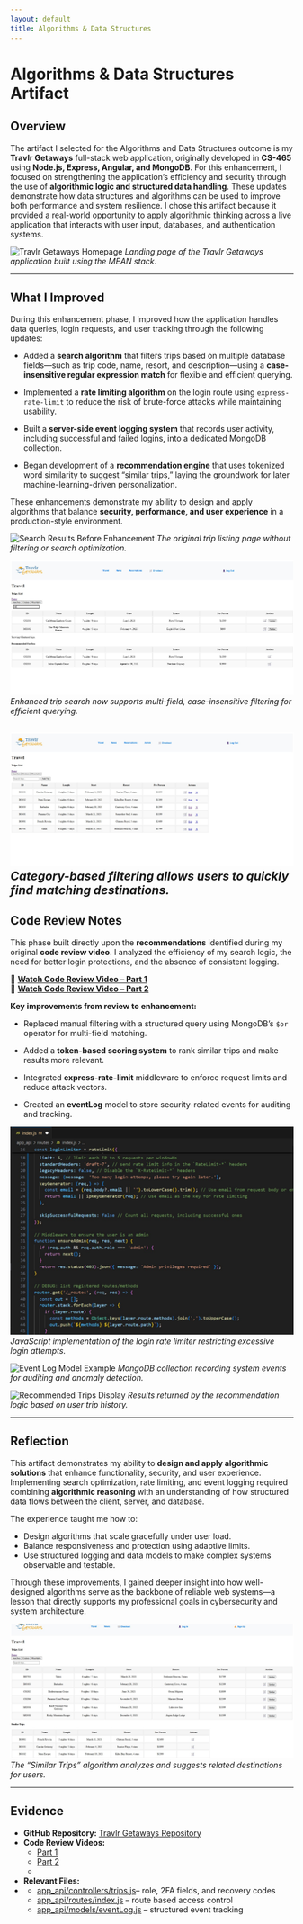 ```yaml
---
layout: default
title: Algorithms & Data Structures
---
```


<link rel="stylesheet" href="../../assets/css/custom.css">

# Algorithms & Data Structures Artifact

## Overview

The artifact I selected for the Algorithms and Data Structures outcome is my **Travlr Getaways** full-stack web application, originally developed in **CS-465** using **Node.js, Express, Angular, and MongoDB**. For this enhancement, I focused on strengthening the application’s efficiency and security through the use of **algorithmic logic and structured data handling**. These updates demonstrate how data structures and algorithms can be used to improve both performance and system resilience. I chose this artifact because it provided a real-world opportunity to apply algorithmic thinking across a live application that interacts with user input, databases, and authentication systems.

![Travlr Getaways Homepage](images/TravlrHomePage.jpg)
*Landing page of the Travlr Getaways application built using the MEAN stack.*

---

## What I Improved

During this enhancement phase, I improved how the application handles data queries, login requests, and user tracking through the following updates:

- Added a **search algorithm** that filters trips based on multiple database fields—such as trip code, name, resort, and description—using a **case-insensitive regular expression match** for flexible and efficient querying.
  
- Implemented a **rate limiting algorithm** on the login route using `express-rate-limit` to reduce the risk of brute-force attacks while maintaining usability.
   
- Built a **server-side event logging system** that records user activity, including successful and failed logins, into a dedicated MongoDB collection.
  
- Began development of a **recommendation engine** that uses tokenized word similarity to suggest “similar trips,” laying the groundwork for later machine-learning-driven personalization.  

These enhancements demonstrate my ability to design and apply algorithms that balance **security, performance, and user experience** in a production-style environment.

![Search Results Before Enhancement](images/TravelListingBefore.jpg)
*The original trip listing page without filtering or search optimization.*

![Search Results After Enhancement](images/Search_Trip_After.jpg)
*Enhanced trip search now supports multi-field, case-insensitive filtering
for efficient querying.*

![Trip Filtering by Category - Beaches](images/TravelListingBeaches.jpg)
*Category-based filtering allows users to quickly find matching destinations.*
---

## Code Review Notes

This phase built directly upon the **recommendations** identified during my original **code review video**. I analyzed the efficiency of my search logic, the need for better login protections, and the absence of consistent logging.

🎥 [**Watch Code Review Video – Part 1**](https://youtu.be/yE4y5FZN2ck)  
🎥 [**Watch Code Review Video – Part 2**](https://youtu.be/-rbaklZHxl4)

**Key improvements from review to enhancement:**

- Replaced manual filtering with a structured query using MongoDB’s `$or` operator for multi-field matching.
  
- Added a **token-based scoring system** to rank similar trips and make results more relevant.
  
- Integrated **express-rate-limit** middleware to enforce request limits and reduce attack vectors.
  
- Created an **eventLog** model to store security-related events for auditing and tracking.

![Rate Limiting Algorithm Implementation](images/RateLimitingCode.jpg)
*JavaScript implementation of the login rate limiter restricting excessive login attempts.*

![Event Log Model Example](images/EventLogs.jpg)
*MongoDB collection recording system events for auditing and anomaly detection.*

![Recommended Trips Display](images/Recommendations.jpg)
*Results returned by the recommendation logic based on user trip history.*

---

## Reflection

This artifact demonstrates my ability to **design and apply algorithmic solutions** that enhance functionality, security, and user experience. Implementing search optimization, rate limiting, and event logging required combining **algorithmic reasoning** with an understanding of how structured data flows between the client, server, and database.

The experience taught me how to:
- Design algorithms that scale gracefully under user load.  
- Balance responsiveness and protection using adaptive limits.  
- Use structured logging and data models to make complex systems observable and testable.  

Through these improvements, I gained deeper insight into how well-designed algorithms serve as the backbone of reliable web systems—a lesson that directly supports my professional goals in cybersecurity and system architecture.

![Similar Trips Suggestion Feature](images/SimilarTrip.jpg)
*The “Similar Trips” algorithm analyzes and suggests related destinations for users.*

---

## Evidence

- **GitHub Repository:** [Travlr Getaways Repository](https://github.com/thatone313/CS465FullStackDevelopment)  
- **Code Review Videos:**  
  - [Part 1](https://youtu.be/yE4y5FZN2ck)  
  - [Part 2](https://youtu.be/-rbaklZHxl4)
  - 
- **Relevant Files:**
- 
  - [app_api/controllers/trips.js](../../supporting_files/trips.js)– role, 2FA fields, and recovery codes
  - [app_api/routes/index.js](../../supporting_files/index.js) – route based access control
  - [app_api/models/eventLog.js](../../supporting_files/eventLog.js) – structured event tracking
    
    

